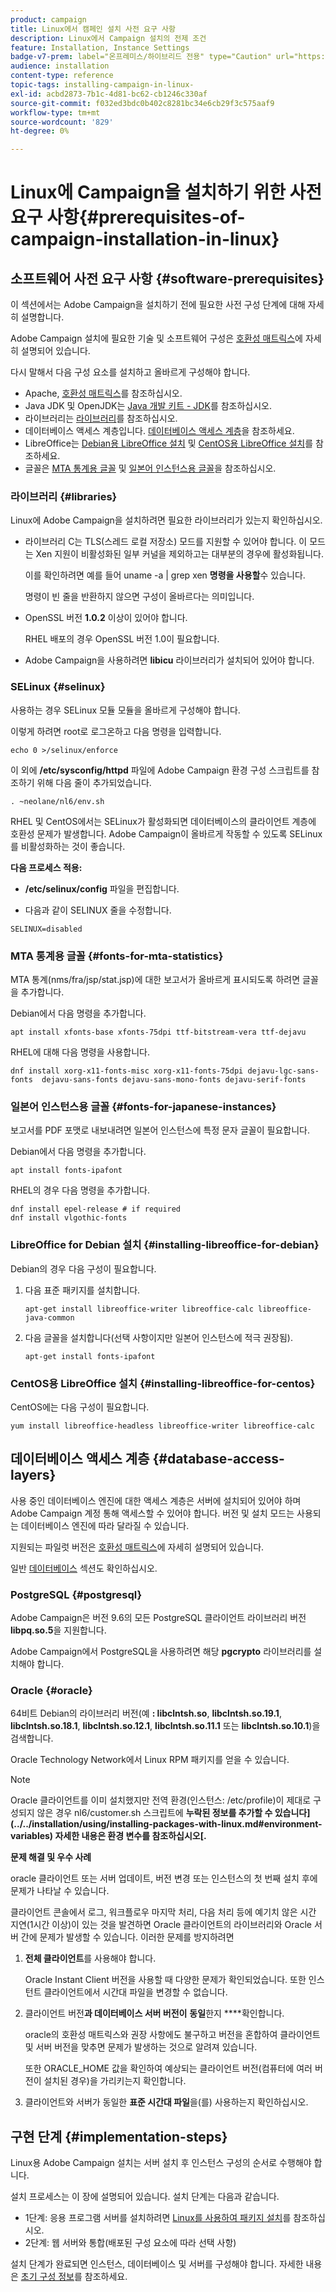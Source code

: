 ```yaml
---
product: campaign
title: Linux에서 캠페인 설치 사전 요구 사항
description: Linux에서 Campaign 설치의 전제 조건
feature: Installation, Instance Settings
badge-v7-prem: label="온프레미스/하이브리드 전용" type="Caution" url="https://experienceleague.adobe.com/docs/campaign-classic/using/installing-campaign-classic/architecture-and-hosting-models/hosting-models-lp/hosting-models.html?lang=ko" tooltip="온-프레미스 및 하이브리드 배포에만 적용됩니다"
audience: installation
content-type: reference
topic-tags: installing-campaign-in-linux-
exl-id: acbd2873-7b1c-4d81-bc62-cb1246c330af
source-git-commit: f032ed3bdc0b402c8281bc34e6cb29f3c575aaf9
workflow-type: tm+mt
source-wordcount: '829'
ht-degree: 0%

---
```


# Linux에 Campaign을 설치하기 위한 사전 요구 사항{#prerequisites-of-campaign-installation-in-linux}

## 소프트웨어 사전 요구 사항 {#software-prerequisites}

이 섹션에서는 Adobe Campaign을 설치하기 전에 필요한 사전 구성 단계에 대해 자세히 설명합니다.

Adobe Campaign 설치에 필요한 기술 및 소프트웨어 구성은 [호환성 매트릭스](../../rn/using/compatibility-matrix.md)에 자세히 설명되어 있습니다.

다시 말해서 다음 구성 요소를 설치하고 올바르게 구성해야 합니다.

* Apache, [호환성 매트릭스](../../rn/using/compatibility-matrix.md)를 참조하십시오.
* Java JDK 및 OpenJDK는 [Java 개발 키트 - JDK](../../installation/using/application-server.md#jdk)를 참조하십시오.
* 라이브러리는 [라이브러리](#libraries)를 참조하십시오.
* 데이터베이스 액세스 계층입니다. [데이터베이스 액세스 계층](#database-access-layers)을 참조하세요.
* LibreOffice는 [Debian용 LibreOffice 설치](#installing-libreoffice-for-debian) 및 [CentOS용 LibreOffice 설치](#installing-libreoffice-for-centos)를 참조하세요.
* 글꼴은 [MTA 통계용 글꼴](#fonts-for-mta-statistics) 및 [일본어 인스턴스용 글꼴](#fonts-for-japanese-instances)을 참조하십시오.


### 라이브러리 {#libraries}

Linux에 Adobe Campaign을 설치하려면 필요한 라이브러리가 있는지 확인하십시오.

* 라이브러리 C는 TLS(스레드 로컬 저장소) 모드를 지원할 수 있어야 합니다. 이 모드는 Xen 지원이 비활성화된 일부 커널을 제외하고는 대부분의 경우에 활성화됩니다.

  이를 확인하려면 예를 들어 uname -a | grep xen **명령을 사용할**&#x200B;수 있습니다.

  명령이 빈 줄을 반환하지 않으면 구성이 올바르다는 의미입니다.

* OpenSSL 버전 **1.0.2** 이상이 있어야 합니다.

  RHEL 배포의 경우 OpenSSL 버전 1.0이 필요합니다.

* Adobe Campaign을 사용하려면 **libicu** 라이브러리가 설치되어 있어야 합니다.

### SELinux {#selinux}

사용하는 경우 SELinux 모듈 모듈을 올바르게 구성해야 합니다.

이렇게 하려면 root로 로그온하고 다음 명령을 입력합니다.

```
echo 0 >/selinux/enforce
```

이 외에 **/etc/sysconfig/httpd** 파일에 Adobe Campaign 환경 구성 스크립트를 참조하기 위해 다음 줄이 추가되었습니다.

```
. ~neolane/nl6/env.sh
```

RHEL 및 CentOS에서는 SELinux가 활성화되면 데이터베이스의 클라이언트 계층에 호환성 문제가 발생합니다. Adobe Campaign이 올바르게 작동할 수 있도록 SELinux를 비활성화하는 것이 좋습니다.

**다음 프로세스 적용:**

* **/etc/selinux/config** 파일을 편집합니다.

* 다음과 같이 SELINUX 줄을 수정합니다.

```
SELINUX=disabled
```

### MTA 통계용 글꼴 {#fonts-for-mta-statistics}

MTA 통계(nms/fra/jsp/stat.jsp)에 대한 보고서가 올바르게 표시되도록 하려면 글꼴을 추가합니다.

Debian에서 다음 명령을 추가합니다.

```
apt install xfonts-base xfonts-75dpi ttf-bitstream-vera ttf-dejavu
```

RHEL에 대해 다음 명령을 사용합니다.

```
dnf install xorg-x11-fonts-misc xorg-x11-fonts-75dpi dejavu-lgc-sans-fonts  dejavu-sans-fonts dejavu-sans-mono-fonts dejavu-serif-fonts
```

### 일본어 인스턴스용 글꼴 {#fonts-for-japanese-instances}

보고서를 PDF 포맷로 내보내려면 일본어 인스턴스에 특정 문자 글꼴이 필요합니다.

Debian에서 다음 명령을 추가합니다.

```
apt install fonts-ipafont
```

RHEL의 경우 다음 명령을 추가합니다.

```
dnf install epel-release # if required
dnf install vlgothic-fonts
```

### LibreOffice for Debian 설치 {#installing-libreoffice-for-debian}

Debian의 경우 다음 구성이 필요합니다.

1. 다음 표준 패키지를 설치합니다.

   ```
   apt-get install libreoffice-writer libreoffice-calc libreoffice-java-common
   ```

1. 다음 글꼴을 설치합니다(선택 사항이지만 일본어 인스턴스에 적극 권장됨).

   ```
   apt-get install fonts-ipafont
   ```

### CentOS용 LibreOffice 설치 {#installing-libreoffice-for-centos}

CentOS에는 다음 구성이 필요합니다.

```
yum install libreoffice-headless libreoffice-writer libreoffice-calc
```

## 데이터베이스 액세스 계층 {#database-access-layers}

사용 중인 데이터베이스 엔진에 대한 액세스 계층은 서버에 설치되어 있어야 하며 Adobe Campaign 계정 통해 액세스할 수 있어야 합니다. 버전 및 설치 모드는 사용되는 데이터베이스 엔진에 따라 달라질 수 있습니다.

지원되는 파일럿 버전은 [호환성 매트릭스](../../rn/using/compatibility-matrix.md)에 자세히 설명되어 있습니다.

일반 [데이터베이스](../../installation/using/database.md) 섹션도 확인하십시오.

### PostgreSQL {#postgresql}

Adobe Campaign은 버전 9.6의 모든 PostgreSQL 클라이언트 라이브러리 버전 **libpq.so.5**&#x200B;을 지원합니다.

Adobe Campaign에서 PostgreSQL을 사용하려면 해당 **pgcrypto** 라이브러리를 설치해야 합니다.

### Oracle {#oracle}

64비트 Debian의 라이브러리 버전(예 **: libclntsh.so**, **libclntsh.so.19.1**, **libclntsh.so.18.1**, **libclntsh.so.12.1**, **libclntsh.so.11.1** 또는 **libclntsh.so.10.1**)을 검색합니다.

Oracle Technology Network에서 Linux RPM 패키지를 얻을 수 있습니다.

>[!NOTE]
>
>Oracle 클라이언트를 이미 설치했지만 전역 환경(인스턴스: /etc/profile)이 제대로 구성되지 않은 경우 nl6/customer.sh 스크립트에 **누락된 정보를 추가할 수 있습니다](../../installation/using/installing-packages-with-linux.md#environment-variables) 자세한 내용은 환경 변수를 참조하십시오[.**

**문제 해결 및 우수 사례**

oracle 클라이언트 또는 서버 업데이트, 버전 변경 또는 인스턴스의 첫 번째 설치 후에 문제가 나타날 수 있습니다.

클라이언트 콘솔에서 로그, 워크플로우 마지막 처리, 다음 처리 등에 예기치 않은 시간 지연(1시간 이상)이 있는 것을 발견하면 Oracle 클라이언트의 라이브러리와 Oracle 서버 간에 문제가 발생할 수 있습니다. 이러한 문제를 방지하려면

1. **전체 클라이언트**&#x200B;를 사용해야 합니다.

   Oracle Instant Client 버전을 사용할 때 다양한 문제가 확인되었습니다. 또한 인스턴트 클라이언트에서 시간대 파일을 변경할 수 없습니다.

1. 클라이언트 버전&#x200B;**과 데이터베이스 서버 버전이** **동일**&#x200B;한지 ****&#x200B;확인합니다.

   oracle의 호환성 매트릭스와 권장 사항에도 불구하고 버전을 혼합하여 클라이언트 및 서버 버전을 맞추면 문제가 발생하는 것으로 알려져 있습니다.

   또한 ORACLE_HOME 값을 확인하여 예상되는 클라이언트 버전(컴퓨터에 여러 버전이 설치된 경우)을 가리키는지 확인합니다.

1. 클라이언트와 서버가 동일한 **표준 시간대 파일**&#x200B;을(를) 사용하는지 확인하십시오.

## 구현 단계 {#implementation-steps}

Linux용 Adobe Campaign 설치는 서버 설치 후 인스턴스 구성의 순서로 수행해야 합니다.

설치 프로세스는 이 장에 설명되어 있습니다. 설치 단계는 다음과 같습니다.

* 1단계: 응용 프로그램 서버를 설치하려면 [Linux를 사용하여 패키지 설치](../../installation/using/installing-packages-with-linux.md)를 참조하십시오.
* 2단계: 웹 서버와 통합(배포된 구성 요소에 따라 선택 사항)

설치 단계가 완료되면 인스턴스, 데이터베이스 및 서버를 구성해야 합니다. 자세한 내용은 [초기 구성 정보](../../installation/using/about-initial-configuration.md)를 참조하세요.

